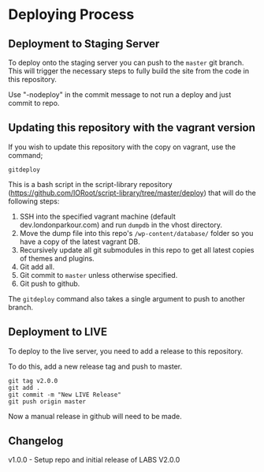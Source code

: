 # Deploying Process

## Deployment to Staging Server

To deploy onto the staging server you can push to the `master` git branch. This will trigger the necessary steps to fully build the site from the code in this repository.

Use "-nodeploy" in the commit message to not run a deploy and just commit to repo.

## Updating this repository with the vagrant version

If you wish to update this repository with the copy on vagrant, use the command;

```
gitdeploy
```

This is a bash script in the script-library repository (https://github.com/IORoot/script-library/tree/master/deploy) that will do the following steps:

1. SSH into the specified vagrant machine (default dev.londonparkour.com) and run `dumpdb` in the vhost directory.
1. Move the dump file into this repo's `/wp-content/database/` folder so you have a copy of the latest vagrant DB.
1. Recursively update all git submodules in this repo to get all latest copies of themes and plugins.
1. Git add all.
1. Git commit to `master` unless otherwise specified.
1. Git push to github.

The `gitdeploy` command also takes a single argument to push to another branch.


## Deployment to LIVE

To deploy to the live server, you need to add a release to this repository.

To do this, add a new release tag and push to master.

```
git tag v2.0.0
git add .
git commit -m "New LIVE Release"
git push origin master
```

Now a manual release in github will need to be made.

## Changelog

v1.0.0 - Setup repo and initial release of LABS V2.0.0